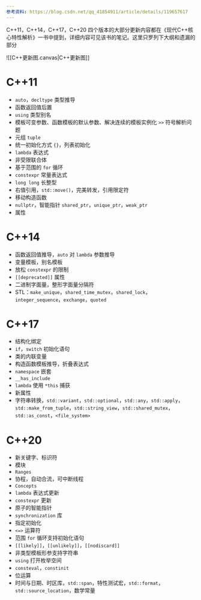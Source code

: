 ```yaml
---
参考资料: https://blog.csdn.net/qq_41854911/article/details/119657617
---
```

C++11，C++14，C++17，C++20 四个版本的大部分更新内容都在《现代C++核心特性解析》一书中提到，详细内容可见该书的笔记。这里只罗列下大纲和遗漏的部分

![[C++更新图.canvas|C++更新图]]
# C++11

- `auto`，`decltype` 类型推导
- 函数返回值后置
- `using` 类型别名
- 模板可变参数、函数模板的默认参数、解决连续的模板实例化 `>>` 符号解析问题
- 元组 `tuple`
- 统一初始化方式 `{}`，列表初始化
- `lambda` 表达式
- 非受限联合体
- 基于范围的 `for` 循环
- `constexpr` 常量表达式
- `long long` 长整型
- 右值引用，`std::move()`，完美转发，引用限定符
- 移动构造函数
- `nullptr`，智能指针 `shared_ptr`，`unique_ptr`，`weak_ptr`
- 属性
# C++14

- 函数返回值推导，`auto` 对 `lambda` 参数推导
- 变量模板，别名模板
- 放松 `constexpr` 的限制
- `[[deprecated]]` 属性
- 二进制字面量，整形字面量分隔符
- STL：`make_unique`，`shared_time_mutex`，`shared_lock`，`integer_sequence`，`exchange`，`quoted`
# C++17

- 结构化绑定
- `if`，`switch` 初始化语句
- 类的内联变量
- 构造函数模板推导，折叠表达式
- `namespace` 嵌套
- `__has_include`
- `lambda` 使用 `*this` 捕获
- 新属性
- 字符串转换，`std::variant`，`std::optional`，`std::any`，`std::apply`，`std::make_from_tuple`，`std::string_view`，`std::shared_mutex`，`std::as_const`，`<file_system>`
# C++20

- 新关键字、标识符
- 模块
- `Ranges`
- 协程，自动合流，可中断线程
- `Concepts`
- `lambda` 表达式更新
- `constexpr` 更新
- 原子的智能指针
- `synchronization` 库
- 指定初始化
- `<=>` 运算符
- 范围 `for` 循环支持初始化语句
- `[[likely]]`，`[[unlikely]]`，`[[nodiscard]]`
- 非类型模板形参支持字符串
- `using` 打开枚举空间
- `consteval`，`constinit`
- 位运算
- 时间与日期、时区库，`std::span`，特性测试宏，`std::format`，`std::source_location`，数学常量
